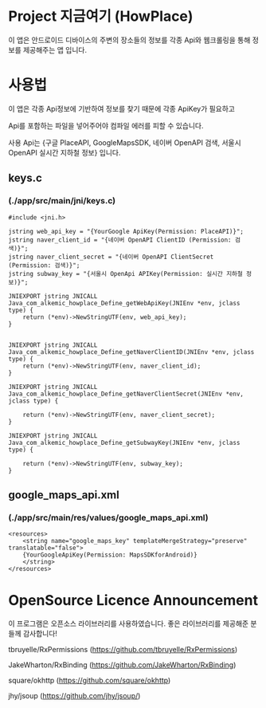 # Project 지금여기 (HowPlace)

이 앱은 안드로이드 디바이스의 주변의 장소들의 정보를 각종 Api와 웹크롤링을 통해 정보를 제공해주는 앱 입니다.

# 사용법

이 앱은 각종 Api정보에 기반하여 정보를 찾기 때문에 각종 ApiKey가 필요하고

Api를 포함하는 파일을 넣어주어야 컴파일 에러를 피할 수 있습니다.

사용 Api는 {구글 PlaceAPI, GoogleMapsSDK, 네이버 OpenAPI 검색, 서울시 OpenAPI 실시간 지하철 정보} 입니다.

## keys.c
### (./app/src/main/jni/keys.c)
```
#include <jni.h>

jstring web_api_key = "{YourGoogle ApiKey(Permission: PlaceAPI)}";
jstring naver_client_id = "{네이버 OpenAPI ClientID (Permission: 검색)}";
jstring naver_client_secret = "{네이버 OpenAPI ClientSecret (Permission: 검색)}";
jstring subway_key = "{서울시 OpenApi APIKey(Permission: 실시간 지하철 정보)}"; 

JNIEXPORT jstring JNICALL
Java_com_alkemic_howplace_Define_getWebApiKey(JNIEnv *env, jclass type) {
    return (*env)->NewStringUTF(env, web_api_key);
}


JNIEXPORT jstring JNICALL
Java_com_alkemic_howplace_Define_getNaverClientID(JNIEnv *env, jclass type) {
    return (*env)->NewStringUTF(env, naver_client_id);
}

JNIEXPORT jstring JNICALL
Java_com_alkemic_howplace_Define_getNaverClientSecret(JNIEnv *env, jclass type) {

    return (*env)->NewStringUTF(env, naver_client_secret);
}

JNIEXPORT jstring JNICALL
Java_com_alkemic_howplace_Define_getSubwayKey(JNIEnv *env, jclass type) {

    return (*env)->NewStringUTF(env, subway_key);
}

```

## google_maps_api.xml
### (./app/src/main/res/values/google_maps_api.xml)
```
<resources>
    <string name="google_maps_key" templateMergeStrategy="preserve" translatable="false">
    {YourGoogleApiKey(Permission: MapsSDKforAndroid)}
    </string>
</resources>
```

# OpenSource Licence Announcement

이 프로그램은 오픈소스 라이브러리를 사용하였습니다.
좋은 라이브러리를 제공해준 분들께 감사합니다!

tbruyelle/RxPermissions (https://github.com/tbruyelle/RxPermissions)

JakeWharton/RxBinding (https://github.com/JakeWharton/RxBinding)

square/okhttp (https://github.com/square/okhttp)

jhy/jsoup (https://github.com/jhy/jsoup/)
